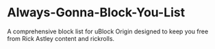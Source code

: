 # Always-Gonna-Block-You-List
A comprehensive block list for uBlock Origin designed to keep you free from Rick Astley content and rickrolls.
